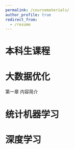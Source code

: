 ```yaml
---
permalink: /coursematerials/
author_profile: true
redirect_from:
  - /resume
---
```

本科生课程
======

大数据优化
======
第一章  内容简介

统计机器学习
======

深度学习
======
